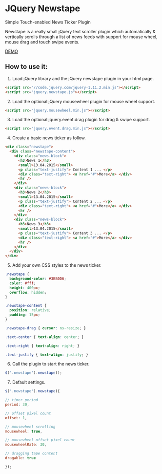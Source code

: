 JQuery Newstape
===================
Simple Touch-enabled News Ticker Plugin

Newstape is a really small jQuery text scroller plugin which automatically & vertically scrolls through a list of news feeds with support for mouse wheel, mouse drag and touch swipe events.

[DEMO](http://www.jqueryscript.net/demo/Simple-Touch-enabled-News-Ticker-Plugin-Newstape/)

How to use it:
-------------
1. Load jQuery library and the jQuery newstape plugin in your html page.
``` html
<script src="//code.jquery.com/jquery-1.11.2.min.js"></script>
<script src="jquery.newstape.js"></script>
```
2. Load the optional jQuery mousewheel plugin for mouse wheel support.
``` html
<script src="jquery.mousewheel.min.js"></script>
```
3. Load the optional jquery.event.drag plugin for drag & swipe support.
``` html
<script src="jquery.event.drag.min.js"></script>
```
4. Create a basic news ticker as follow.
``` html
<div class="newstape">
  <div class="newstape-content">
    <div class="news-block">
      <h3>News 1</h3>
      <small>13.04.2015</small>
      <p class="text-justify"> Content 1 ... </p>
      <div class="text-right"> <a href="#">More</a> </div>
      <hr />
    </div>
    <div class="news-block">
      <h3>News 2</h3>
      <small>13.04.2015</small>
      <p class="text-justify"> Content 2 ... </p>
      <div class="text-right"> <a href="#">More</a> </div>
      <hr />
    </div>
    <div class="news-block">
      <h3>News 3</h3>
      <small>13.04.2015</small>
      <p class="text-justify"> Content 3 ... </p>
      <div class="text-right"> <a href="#">More</a> </div>
      <hr />
    </div>
  </div>
</div>
```
5. Add your own CSS styles to the news ticker.
``` css
.newstape {
  background-color: #3BB0D6;
  color: #fff;
  height: 400px;
  overflow: hidden;
}

.newstape-content {
  position: relative;
  padding: 15px;
}

.newstape-drag { cursor: ns-resize; }

.text-center { text-align: center; }

.text-right { text-align: right; }

.text-justify { text-align: justify; }
```
6. Call the plugin to start the news ticker.
``` javascript
$('.newstape').newstape();

```
7. Default settings.
``` javascript
$('.newstape').newstape({

// timer period
period: 30, 

// offset pixel count
offset: 1, 

// mousewheel scrolling
mousewheel: true, 

// mousewheel offset pixel count
mousewheelRate: 30, 

// dragging tape content
dragable: true

});
```
